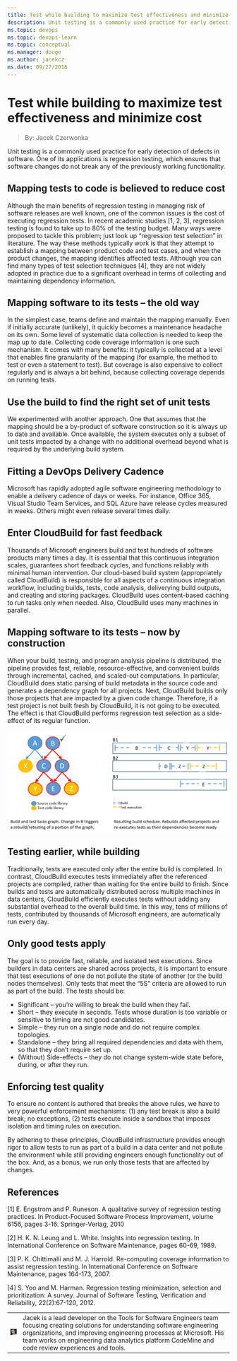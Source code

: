 ```yaml
---
title: Test while building to maximize test effectiveness and minimize cost
description: Unit testing is a commonly used practice for early detection of defects in software. One of its applications is regression testing, which ensures that software changes do not break any of the previously working functionality.
ms.topic: devops
ms.topic: devops-learn
ms.topic: conceptual
ms.manager: douge
ms.author: jacekcz
ms.date: 09/27/2016
---
```


# Test while building to maximize test effectiveness and minimize cost
> By: Jacek Czerwonka

Unit testing is a commonly used practice for early detection of defects
in software. One of its applications is regression testing, which
ensures that software changes do not break any of the previously working
functionality.

## Mapping tests to code is believed to reduce cost
Although the main benefits of regression testing in managing risk of
software releases are well known, one of the common issues is the cost
of executing regression tests. In recent academic studies \[1, 2, 3\],
regression testing is found to take up to 80% of the testing budget.
Many ways were proposed to tackle this problem; just look up “regression
test selection” in literature. The way these methods typically work is
that they attempt to establish a mapping between product code and test
cases, and when the product changes, the mapping identifies affected
tests. Although you can find many types of test selection techniques
\[4\], they are not widely adopted in practice due to a significant
overhead in terms of collecting and maintaining dependency information.

## Mapping software to its tests – the old way
In the simplest case, teams define and maintain the mapping manually.
Even if initially accurate (unlikely), it quickly becomes a maintenance
headache on its own. Some level of systematic data collection is needed
to keep the map up to date. Collecting code coverage information is one
such mechanism. It comes with many benefits: it typically is collected
at a level that enables fine granularity of the mapping (for example,
the method to test or even a statement to test). But coverage is also
expensive to collect regularly and is always a bit behind, because
collecting coverage depends on running tests.

## Use the build to find the right set of unit tests
We experimented with another approach. One that assumes that the mapping
should be a by-product of software construction so it is always up to
date and available. Once available, the system executes only a subset of
unit tests impacted by a change with no additional overhead beyond what
is required by the underlying build system.

## Fitting a DevOps Delivery Cadence
Microsoft has rapidly adopted agile software engineering methodology to
enable a delivery cadence of days or weeks. For instance, Office 365,
Visual Studio Team Services, and SQL Azure have release cycles measured
in weeks. Others might even release several times daily.

## Enter CloudBuild for fast feedback
Thousands of Microsoft engineers build and test hundreds of software
products many times a day. It is essential that this continuous
integration scales, guarantees short feedback cycles, and functions
reliably with minimal human intervention. Our cloud-based build system
(appropriately called CloudBuild) is responsible for all aspects of a
continuous integration workflow, including builds, tests, code analysis,
deliverying build outputs, and creating and storing packages. CloudBuild
uses content-based caching to run tasks only when needed. Also,
CloudBuild uses many machines in parallel.

## Mapping software to its tests – now by construction
When your build, testing, and program analysis pipeline is distributed,
the pipeline provides fast, reliable, resource-effective, and convenient
builds through incremental, cached, and scaled-out computations. In
particular, CloudBuild does static parsing of build metadata in the
source code and generates a dependency graph for all projects. Next,
CloudBuild builds only those projects that are impacted by a given code
change. Therefore, if a test project is not built fresh by CloudBuild,
it is not going to be executed. The effect is that CloudBuild performs
regression test selection as a side-effect of its regular function.

![Build and test dependencies with associated build actions](../_img/build-test-dependencies.png)

## Testing earlier, while building
Traditionally, tests are executed only after the entire build is
completed. In contrast, CloudBuild executes tests immediately after the
referenced projects are compiled, rather than waiting for the entire
build to finish. Since builds and tests are automatically distributed
across multiple machines in data centers, CloudBuild efficiently
executes tests without adding any substantial overhead to the overall
build time. In this way, tens of millions of tests, contributed by
thousands of Microsoft engineers, are automatically run every day.

## Only good tests apply
The goal is to provide fast, reliable, and isolated test executions.
Since builders in data centers are shared across projects, it is
important to ensure that test executions of one do not pollute the state
of another (or the build nodes themselves). Only tests that meet the
“5S” criteria are allowed to run as part of the build. The tests
should be:

  - Significant – you’re willing to break the build when they fail.
  - Short – they execute in seconds. Tests whose duration is too
    variable or sensitive to timing are not good candidates.
  - Simple – they run on a single node and do not require complex
    topologies.
  - Standalone – they bring all required dependencies and data with
    them, so that they don’t require set up.
  - (Without) Side-effects – they do not change system-wide state
    before, during, or after they run.

## Enforcing test quality
To ensure no content is authored that breaks the above rules, we have to
very powerful enforcement mechanisms: (1) any test break is also a build
break; no exceptions, (2) tests execute inside a sandbox that imposes
isolation and timing rules on execution.

By adhering to these principles, CloudBuild infrastructure provides
enough rigor to allow tests to run as part of a build in a data center
and not pollute the environment while still providing engineers enough
functionality out of the box. And, as a bonus, we run only those tests
that are affected by changes.

## References
\[1\] E. Engstrom and P. Runeson. A qualitative survey of regression
testing practices. In Product-Focused Software Process Improvement,
volume 6156, pages 3-16. Springer-Verlag, 2010

\[2\] H. K. N. Leung and L. White. Insights into regression testing. In
International Conference on Software Maintenance, pages 60-69, 1989.

\[3\] P. K. Chittimalli and M. J. Harrold. Re-computing coverage
information to assist regression testing. In International Conference on
Software Maintenance, pages 164-173, 2007.

\[4\] S. Yoo and M. Harman. Regression testing minimization, selection
and prioritization: A survey. Journal of Software Testing, Verification
and Reliability, 22(2):67-120, 2012.

|             |                           |
|-------------|---------------------------|
|![Jacek Czerwonka](../_img/jacekcz_avatar_1502749714.png) |Jacek is a lead developer on the Tools for Software Engineers team focusing creating solutions for understanding software engineering organizations, and improving engineering processes at Microsoft. His team works on engineering data analytics platform CodeMine and code review experiences and tools. |
